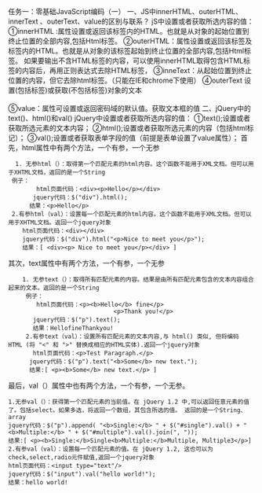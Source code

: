任务一：零基础JavaScript编码（一）
一、JS中innerHTML、outerHTML、innerText 、outerText、value的区别与联系？
jS中设置或者获取所选内容的值：
①innerHTML :属性设置或返回该标签内的HTML。也就是从对象的起始位置到终止位置的全部内容,包括Html标签。
②outerHTML：属性设置或返回该标签及标签内的HTML。也就是从对象的该标签起始到终止位置的全部内容,包括Html标签。
如果要输出不含HTML标签的内容，可以使用innerHTML取得包含HTML标签的内容后，再用正则表达式去除HTML标签，
③inneText：从起始位置到终止位置的内容，但它去除html标签。（只能在IE和chrome下使用）
④outerText 设置(包括标签)或获取(不包括标签)对象的文本 <br><br>
⑤value：属性可设置或返回密码域的默认值。获取文本框的值
二、jQuery中的text()、html()和val()
jQuery中设置或者获取所选内容的值：
①text();设置或者获取所选元素的文本内容；
②html();设置或者获取所选元素的内容（包括html标记）；
③val();设置或者获取表单字段的值（前提是表单设置了value属性）；
首先，html属性中有两个方法，一个有参，一个无参
```
  1. 无参html（）：取得第一个匹配元素的html内容。这个函数不能用于XML文档。但可以用于XHTML文档，返回的是一个String
 例子：
        html页面代码：<div><p>Hello</p></div>
       jquery代码：$("div").html();
      结果：<p>Hello</p>
 2.有参html（val）：设置每一个匹配元素的html内容。这个函数不能用于XML文档。但可以用于XHTML文档。返回一个jquery对象
    html页面代码：<div></div>
    jquery代码：$("div").html("<p>Nice to meet you</p>");
    结果：[ <div><p> Nice to meet you</p></div> ]
```     
其次，text属性中有两个方法，一个有参，一个无参
```
    1. 无参text（）：取得所有匹配元素的内容。结果是由所有匹配元素包含的文本内容组合起来的文本。返回的是一个String
     例子：
        html页面代码：<p><b>Hello</b> fine</p>
                              <p>Thank you!</p>
       jquery代码：$("p").text();
       结果：HellofineThankyou!
     2.有参text（val）：设置所有匹配元素的文本内容,与 html() 类似, 但将编码 HTML (将 "<" 和 ">" 替换成相应的HTML实体).返回一个jquery对象
       html页面代码：<p>Test Paragraph.</p>
      jquery代码：$("p").text("<b>Some</b> new text.");
      结果:[ <p><b>Some</b> new text.</p> ]
```
最后，val（）属性中也有两个方法，一个有参，一个无参。
```
1.无参val（）：获得第一个匹配元素的当前值。在 jQuery 1.2 中,可以返回任意元素的值了。包括select。如果多选，将返回一个数组，其包含所选的值。 返回的是一个String、 array
jquery代码：$("p").append( "<b>Single:</b> " + $("#single").val() + " <b>Multiple:</b> " + $("#multiple").val().join(", "));
结果:[ <p><b>Single:</b>Single<b>Multiple:</b>Multiple, Multiple3</p>]
2.有参val（val）：设置每一个匹配元素的值。在 jQuery 1.2, 这也可以为check,select,radio元件赋值,返回一个jquery对象
html页面代码：<input type="text"/>
jquery代码：$("input").val("hello world!");
结果：hello world!
```